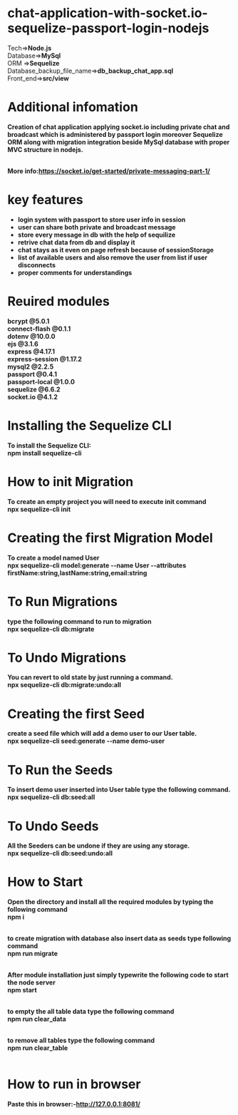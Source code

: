 # chat-application-with-socket.io-sequelize-passport-login-nodejs<br>

Tech=><b>Node.js</b><br>
Database=><b>MySql</b><br>
ORM =><b>Sequelize</b><br>
Database_backup_file_name=><b>db_backup_chat_app.sql</b><br>
Front_end=><b>src/view</b><br>

# Additional infomation

<b>Creation of chat application applying socket.io including private chat and broadcast which is administered by passport login moreover Sequelize ORM along with migration integration beside MySql database with proper MVC structure in nodejs.<b><br><br>

More info:<b>https://socket.io/get-started/private-messaging-part-1/</b><br>

# key features

- login system with passport to store user info in session
- user can share both private and broadcast message
- store every message in db with the help of sequilize
- retrive chat data from db and display it
- chat stays as it even on page refresh because of sessionStorage
- list of available users and also remove the user from list if user disconnects
- proper comments for understandings

# Reuired modules

<b>bcrypt</b> @5.0.1<br>
<b>connect-flash</b> @0.1.1<br>
<b>dotenv</b> @10.0.0<br>
<b>ejs</b> @3.1.6<br>
<b>express</b> @4.17.1<br>
<b>express-session</b> @1.17.2<br>
<b>mysql2</b> @2.2.5<br>
<b>passport</b> @0.4.1<br>
<b>passport-local</b> @1.0.0<br>
<b>sequelize</b> @6.6.2<br>
<b>socket.io</b> @4.1.2<br>

# Installing the Sequelize CLI

To install the Sequelize CLI:<br>
<b>npm install sequelize-cli</b>

# How to init Migration

To create an empty project you will need to execute init command<br>
<b>npx sequelize-cli init</b>

# Creating the first Migration Model

To create a model named User<br>
<b>npx sequelize-cli model:generate --name User --attributes firstName:string,lastName:string,email:string</b>

# To Run Migrations

type the following command to run to migration <br>
<b>npx sequelize-cli db:migrate</b>

# To Undo Migrations

You can revert to old state by just running a command.<br>
<b>npx sequelize-cli db:migrate:undo:all </b>

# Creating the first Seed

create a seed file which will add a demo user to our User table.<br>
<b>npx sequelize-cli seed:generate --name demo-user</b>

# To Run the Seeds

To insert demo user inserted into User table type the following command.<br>
<b>npx sequelize-cli db:seed:all</b>

# To Undo Seeds

All the Seeders can be undone if they are using any storage.<br>
<b>npx sequelize-cli db:seed:undo:all</b>

# How to Start

Open the directory and install all the required modules by typing the following command<br>
<b>npm i</b><br><br>

to create migration with database also insert data as seeds type following command<br>
<b>npm run migrate</b><br><br>

After module installation just simply typewrite the following code to start the node server<br>
<b>npm start</b><br><br>

to empty the all table data type the following command<br>
<b>npm run clear_data</b><br><br>

to remove all tables type the following command<br>
<b>npm run clear_table</b><br><br>

# How to run in browser

Paste this in browser:-<b>http://127.0.0.1:8081/</b>
